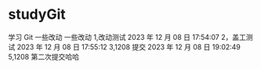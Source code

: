 # studyGit

学习 Git
一些改动
一些改动
1,改动测试 2023 年 12 月 08 日 17:54:07
2，盖工测试 2023 年 12 月 08 日 17:55:12
3,1208 提交 2023 年 12 月 08 日 19:02:49
5,1208 第二次提交哈哈
